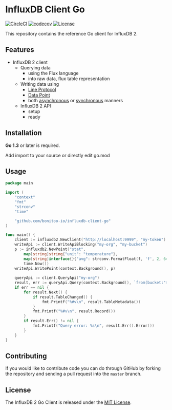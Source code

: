 # InfluxDB Client Go

[![CircleCI](https://circleci.com/gh/bonitoo-io/influxdb-client-go.svg?style=svg)](https://circleci.com/gh/bonitoo-io/influxdb-client-go)
[![codecov](https://codecov.io/gh/bonitoo-io/influxdb-client-go/branch/master/graph/badge.svg)](https://codecov.io/gh/bonitoo-io/influxdb-client-go)
[![License](https://img.shields.io/github/license/bonitoo-io/influxdb-client-go.svg)](https://github.com/bonitoo-io/influxdb-client-go/blob/master/LICENSE)

This repository contains the reference Go client for InfluxDB 2.

## Features

- InfluxDB 2 client
    - Querying data 
        - using the Flux language
        - into raw data, flux table representation
    - Writing data using
        - [Line Protocol](https://docs.influxdata.com/influxdb/v1.6/write_protocols/line_protocol_tutorial/) 
        - [Data Point](https://github.com/bonitoo-io/influxdb-client-go/blob/master/point.go)
        - both [asynchronous](https://github.com/bonitoo-io/influxdb-client-go/blob/master/write.go) or [synchronous](https://github.com/bonitoo-io/influxdb-client-go/blob/master/writeApiBlocking.go) manners
    - InfluxDB 2 API
        - setup
        - ready
     
## Installation
**Go 1.3** or later is required.

Add import to your source or directly edit go.mod

## Usage
```go
package main

import (
	"context"
	"fmt"
	"strconv"
	"time"

	"github.com/bonitoo-io/influxdb-client-go"
)

func main() {
    client := influxdb2.NewClient("http://localhost:9999", "my-token")
    writeApi := client.WriteApiBlocking("my-org", "my-bucket")
    p := influxdb2.NewPoint("stat",
        map[string]string{"unit": "temperature"},
        map[string]interface{}{"avg": strconv.FormatFloat(f, 'f', 2, 64), "max": 45},
    	time.Now())
    writeApi.WritePoint(context.Background(), p)
    
    queryApi := client.QueryApi("my-org")
    result, err := queryApi.Query(context.Background(), `from(bucket:"my-bucket")|> range(start: -24h) |> filter(fn: (r) => r._measurement == "stat")`)
    if err == nil {
        for result.Next() {
            if result.TableChanged() {
                fmt.Printf("%#v\n", result.TableMetadata())
            }
            fmt.Printf("%#v\n", result.Record())
        }
        if result.Err() != nil {
            fmt.Printf("Query error: %s\n", result.Err().Error())
        }
    }
}
```

## Contributing

If you would like to contribute code you can do through GitHub by forking the repository and sending a pull request into the `master` branch.

## License

The InfluxDB 2 Go Client is released under the [MIT License](https://opensource.org/licenses/MIT).






